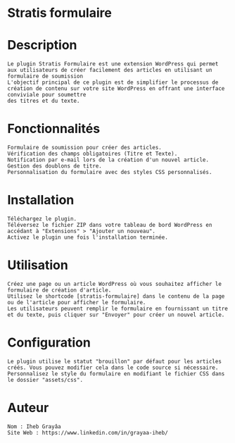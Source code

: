 # Stratis formulaire

# Description

    Le plugin Stratis Formulaire est une extension WordPress qui permet aux utilisateurs de créer facilement des articles en utilisant un formulaire de soumission
    L'objectif principal de ce plugin est de simplifier le processus de création de contenu sur votre site WordPress en offrant une interface conviviale pour soumettre
    des titres et du texte.
# Fonctionnalités

    Formulaire de soumission pour créer des articles.
    Vérification des champs obligatoires (Titre et Texte).
    Notification par e-mail lors de la création d'un nouvel article.
    Gestion des doublons de titre.
    Personnalisation du formulaire avec des styles CSS personnalisés.

# Installation

    Téléchargez le plugin.
    Téléversez le fichier ZIP dans votre tableau de bord WordPress en accédant à "Extensions" > "Ajouter un nouveau".
    Activez le plugin une fois l'installation terminée.

# Utilisation

    Créez une page ou un article WordPress où vous souhaitez afficher le formulaire de création d'article.
    Utilisez le shortcode [stratis-formulaire] dans le contenu de la page ou de l'article pour afficher le formulaire.
    Les utilisateurs peuvent remplir le formulaire en fournissant un titre et du texte, puis cliquer sur "Envoyer" pour créer un nouvel article.

# Configuration

    Le plugin utilise le statut "brouillon" par défaut pour les articles créés. Vous pouvez modifier cela dans le code source si nécessaire.
    Personnalisez le style du formulaire en modifiant le fichier CSS dans le dossier "assets/css".

# Auteur

    Nom : Iheb Grayâa
    Site Web : https://www.linkedin.com/in/grayaa-iheb/
